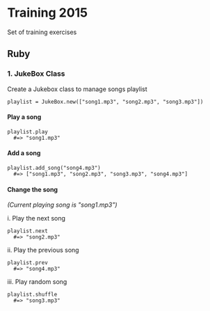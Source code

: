# Training 2015
Set of training exercises

## Ruby

### 1. JukeBox Class
Create a Jukebox class to manage songs playlist
```
playlist = JukeBox.new(["song1.mp3", "song2.mp3", "song3.mp3"])
```

#### Play a song
```
playlist.play
  #=> "song1.mp3"
```

#### Add a song
```
playlist.add_song("song4.mp3")
  #=> ["song1.mp3", "song2.mp3", "song3.mp3", "song4.mp3"]
```

#### Change the song

*(Current playing song is "song1.mp3")*

i. Play the next song
```
playlist.next
  #=> "song2.mp3"
```

ii. Play the previous song
```
playlist.prev
  #=> "song4.mp3"
```

iii. Play random song
```
playlist.shuffle
  #=> "song3.mp3"
```